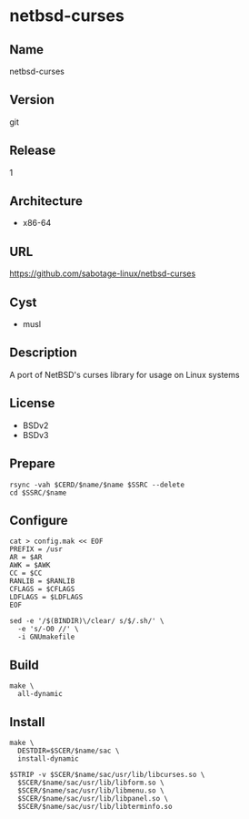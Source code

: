 # netbsd-curses

## Name
netbsd-curses

## Version
git

## Release
1

## Architecture
* x86-64

## URL
https://github.com/sabotage-linux/netbsd-curses

## Cyst
* musl

## Description
A port of NetBSD's curses library for usage on Linux systems

## License
* BSDv2
* BSDv3

## Prepare
```shell
rsync -vah $CERD/$name/$name $SSRC --delete
cd $SSRC/$name
```

## Configure
```shell
cat > config.mak << EOF
PREFIX = /usr
AR = $AR
AWK = $AWK
CC = $CC
RANLIB = $RANLIB
CFLAGS = $CFLAGS
LDFLAGS = $LDFLAGS
EOF
```

```shell
sed -e '/$(BINDIR)\/clear/ s/$/.sh/' \
  -e 's/-O0 //' \
  -i GNUmakefile
```

## Build
```shell
make \
  all-dynamic
```

## Install
```shell
make \
  DESTDIR=$SCER/$name/sac \
  install-dynamic
```

```shell
$STRIP -v $SCER/$name/sac/usr/lib/libcurses.so \
  $SCER/$name/sac/usr/lib/libform.so \
  $SCER/$name/sac/usr/lib/libmenu.so \
  $SCER/$name/sac/usr/lib/libpanel.so \
  $SCER/$name/sac/usr/lib/libterminfo.so
```
